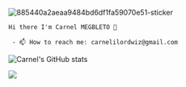 


  

 
  ![885440a2aeaa9484bd6df1fa59070e51-sticker](https://user-images.githubusercontent.com/37620679/134821363-fe59c1bb-200d-482f-ba0d-018ea34759f4.png)

    Hi there I'm Carnel MEGBLETO 👋

     - 📫 How to reach me: carnelilordwiz@gmail.com

  
![Carnel's GitHub stats](https://github-readme-stats.vercel.app/api?username=MEGBLETO&show_icons=true&theme=radical)

  
![](https://komarev.com/ghpvc/?username=MEGBLETO)
